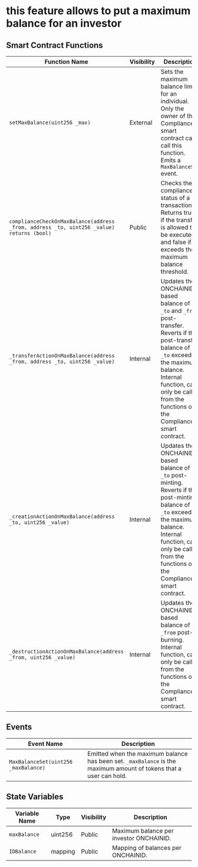 # this feature allows to put a maximum balance for an investor


## Smart Contract Functions

| Function Name                       | Visibility   | Description                                                                                                                                                                                                                                 |
|-------------------------------------|--------------|---------------------------------------------------------------------------------------------------------------------------------------------------------------------------------------------------------------------------------------------|
| `setMaxBalance(uint256 _max)`       | External     | Sets the maximum balance limit for an individual. Only the owner of the Compliance smart contract can call this function. Emits a `MaxBalanceSet` event.                                                                                |
| `complianceCheckOnMaxBalance(address _from, address _to, uint256 _value) returns (bool)` | Public       | Checks the compliance status of a transaction. Returns true if the transfer is allowed to be executed, and false if it exceeds the maximum balance threshold.                                                                         |
| `_transferActionOnMaxBalance(address _from, address _to, uint256 _value)` | Internal     | Updates the ONCHAINID-based balance of `_to` and `_from` post-transfer. Reverts if the post-transfer balance of `_to` exceeds the maximum balance. Internal function, can only be called from the functions of the Compliance smart contract. |
| `_creationActionOnMaxBalance(address _to, uint256 _value)`         | Internal     | Updates the ONCHAINID-based balance of `_to` post-minting. Reverts if the post-minting balance of `_to` exceeds the maximum balance. Internal function, can only be called from the functions of the Compliance smart contract.                |
| `_destructionActionOnMaxBalance(address _from, uint256 _value)`   | Internal     | Updates the ONCHAINID-based balance of `_from` post-burning. Internal function, can only be called from the functions of the Compliance smart contract.                                                                                   |

## Events

| Event Name                   | Description                                                                                                     |
|------------------------------|-----------------------------------------------------------------------------------------------------------------|
| `MaxBalanceSet(uint256 _maxBalance)` | Emitted when the maximum balance has been set. `_maxBalance` is the maximum amount of tokens that a user can hold. |

## State Variables

| Variable Name               | Type       | Visibility | Description                                                                                                     |
|-----------------------------|------------|------------|-----------------------------------------------------------------------------------------------------------------|
| `maxBalance`                | uint256    | Public     | Maximum balance per investor ONCHAINID.                                                                         |
| `IDBalance`                 | mapping    | Public     | Mapping of balances per ONCHAINID.                                                                              |

